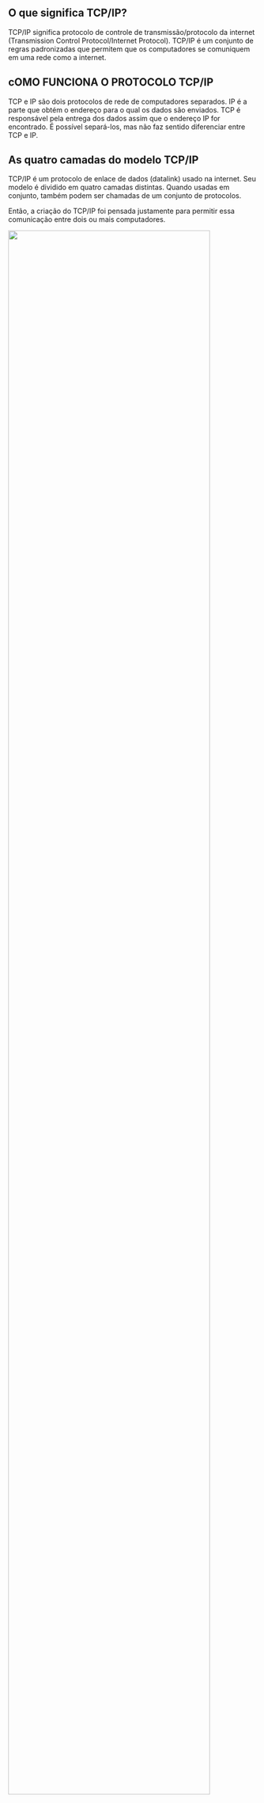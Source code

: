 
## O que significa TCP/IP?

TCP/IP significa protocolo de controle de transmissão/protocolo da internet (Transmission Control Protocol/Internet Protocol). TCP/IP é um conjunto de regras padronizadas que permitem que os computadores se comuniquem em uma rede como a internet.


## cOMO FUNCIONA O PROTOCOLO TCP/IP

TCP e IP são dois protocolos de rede de computadores separados. 
IP é a parte que obtém o endereço para o qual os dados são enviados. 
TCP é responsável pela entrega dos dados assim que o endereço IP for encontrado. 
É possível separá-los, mas não faz sentido diferenciar entre TCP e IP.


## As quatro camadas do modelo TCP/IP
TCP/IP é um protocolo de enlace de dados (datalink) usado na internet. Seu modelo é dividido em quatro camadas distintas. Quando usadas em conjunto, também podem ser chamadas de um conjunto de protocolos.

Então, a criação do TCP/IP foi pensada justamente para permitir essa comunicação entre dois ou mais computadores.

<img src="https://user-images.githubusercontent.com/52088444/151609695-3538dada-e1aa-45e3-87ca-a23d9a2720ae.png" width="90%"></img> 

O protocolo é utilizado principalmente para que dois computadores consigam se comunicar e ele também é considerado um tipo de linguagem.

Ainda que haja duas máquinas, por exemplo, conectadas na mesma rede, caso elas não falem a mesma “linguagem”, a comunicação se torna impossível.

O TCP/IP, na verdade, pode ser considerado uma rede ou uma pilha com vários protocolos. Essa pilha é dividida em quatro camadas, são elas: aplicação, transporte, rede e interface.

Cada uma dessas camadas recebe funções e recursos diferentes, no entanto, essa divisão é o que permite a integridade de todos os dados que navegam pela rede.

## Entendendo o que as camadas

- Aplicação: Na camada de aplicação os programas enviam e recebem informações de outros programas que estão conectados na rede. A camada aplicação também possui o protocolo conhecido como SMTP (e-mail), o FTP (transferência de arquivos) e o mais famoso de todos, que é o HTTP (internet). Após os dados e as informações serem processados pela aplicação, eles são direcionados para a divisão abaixo dessa.

- Transporte e rede: Essa camada recebe todas as informações e dados que foram enviados pelo grupo acima, o de aplicação, e então uma verificação de integridade é feita, juntamente com a divisão de pacotes. Após esse processo, as informações são então direcionadas para a camada conhecida como internet, ou rede, que está abaixo. Uma vez que os dados estejam na rede, eles são empacotados, recebidos e anexados a um IP, ou seja, um endereço virtual tanto do computador remetente como também do destinatário. Por fim, os dados são então enviados para a rede, e para que esse processo seja totalmente completo, eles precisam passar pela última etapa: interface.

- Interface :A principal tarefa da Interface é receber e enviar os pacotes que foram recebidos para a rede de internet. Nessa camada, o tipo de protocolo que será utilizado dependerá principalmente do tipo de rede que o usuário está utilizando. O tipo de rede mais conhecido e usado no mundo inteiro é o Ethernet, e ele está disponível em diversas velocidades.

O protocolo TCP/IP, como vimos, trabalha de forma conjunta com outros protocolos, e a sua principal função é realizar a transmissão de dados e de informações pela rede.

## Referencias

https://pt.theastrologypage.com/automatic-call-distributor
